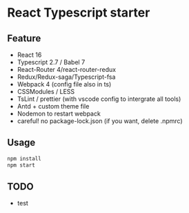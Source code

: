 # React Typescript starter

## Feature

* React 16
* Typescript 2.7 / Babel 7
* React-Router 4/react-router-redux
* Redux/Redux-saga/Typescript-fsa
* Webpack 4 (config file also in ts)
* CSSModules / LESS
* TsLint / prettier (with vscode config to intergrate all tools)
* Antd + custom theme file
* Nodemon to restart webpack
* careful! no package-lock.json (if you want, delete .npmrc)

## Usage

```js
npm install
npm start
```

## TODO

* test
